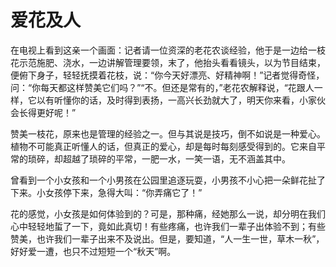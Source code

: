 # 爱花及人

在电视上看到这亲一个画面：记者请一位资深的老花农谈经验，他于是一边给一枝花示范施肥、浇水，一边讲解管理要领，末了，他抬头看看镜头，以为节目结束，便俯下身子，轻轻抚摸着花枝，说：“你今天好漂亮、好精神啊！”记者觉得奇怪，问：“你每天都这样赞美它们吗？”“不。但还是常有的，”老花农解释说，“花跟人一样，它以有听懂你的话，及时得到表扬，一高兴长劲就大了，明天你来看，小家伙会长得更好呢！” 

赞美一枝花，原来也是管理的经验之一。但与其说是技巧，倒不如说是一种爱心。植物不可能真正听懂人的话，但真正的爱心，却是每时每刻感受得到的。它来自平常的琐碎，却超越了琐碎的平常，一肥一水，一笑一语，无不涵盖其中。 

曾看到一个小女孩和一个小男孩在公园里追逐玩耍，小男孩不小心把一朵鲜花扯了下来。小女孩停下来，急得大叫：“你弄痛它了！” 

花的感觉，小女孩是如何体验到的？可是，那种痛，经她那么一说，却分明在我们心中轻轻地蜇了一下，竟如此真切！有些疼痛，也许我们一辈子出体验不到；有些赞美，也许我们一辈子出来不及说出。但是，要知道，“人一生一世，草木一秋”，好好爱一遭，也只不过短短一个“秋天”啊。
 